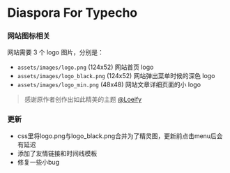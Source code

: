 # Diaspora For Typecho

### 网站图标相关

网站需要 3 个 logo 图片，分别是：

- `assets/images/logo.png` (124x52) 网站首页 logo
- `assets/images/logo_black.png` (124x52) 网站弹出菜单时候的深色 logo
- `assets/images/logo_min.png` (48x48) 网站文章详细页面的小 logo

> 感谢原作者创作出如此精美的主题 [@Loeify](https://github.com/LoeiFy/Diaspora)

### 更新
- css里将logo.png与logo_black.png合并为了精灵图，更新前点击menu后会有延迟
- 添加了友情链接和时间线模板
- 修复一些小bug
